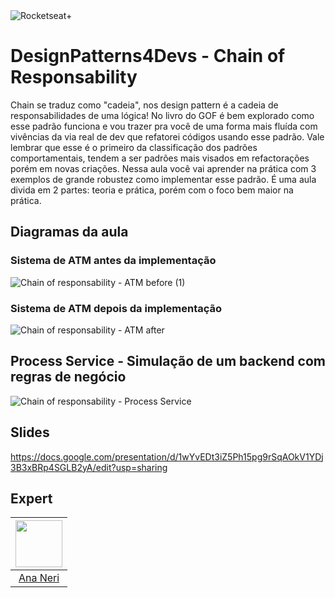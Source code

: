 <img src="https://drive.google.com/uc?id=1XPWLjUo2-j8iGw07ALcxu7oqJ3nkl2Ho" alt="Rocketseat+"/>

# DesignPatterns4Devs - Chain of Responsability

Chain se traduz como "cadeia", nos design pattern é a cadeia de responsabilidades de uma lógica!
No livro do GOF é bem explorado como esse padrão funciona e vou trazer pra você de uma forma mais fluída com vivências da via real de dev que refatorei códigos usando esse padrão. Vale lembrar que esse é o primeiro da classificação dos padrões comportamentais, tendem a ser padrões mais visados em refactorações porém em novas criações.
Nessa aula você vai aprender na prática com 3 exemplos de grande robustez como implementar esse padrão. É uma aula divida em 2 partes: teoria e prática, porém com o foco bem maior na prática.


## Diagramas da aula

### Sistema de ATM antes da implementação
![Chain of responsability - ATM before (1)](https://user-images.githubusercontent.com/42419543/198392962-fc76a902-91ed-4857-b082-c008a8eec9d6.png)

### Sistema de ATM **depois** da implementação
![Chain of responsability - ATM after](https://user-images.githubusercontent.com/42419543/198392965-1d9ffb0e-dc69-4c2a-9c97-c70866534c31.png)

## Process Service - Simulação de um backend com regras de negócio 
![Chain of responsability - Process Service](https://user-images.githubusercontent.com/42419543/198392963-4dd077cb-7185-4e8c-8226-cb7479911256.png)

## Slides
https://docs.google.com/presentation/d/1wYvEDt3iZ5Ph15pg9rSqAOkV1YDj3B3xBRp4SGLB2yA/edit?usp=sharing

## Expert
| [<img src="https://avatars.githubusercontent.com/u/42419543?v=4" width="75px;"/>](https://github.com/anabneri) |
| :-: |
|[Ana Neri](https://github.com/anabneri)|# designpatterns4devs-overview-examples

